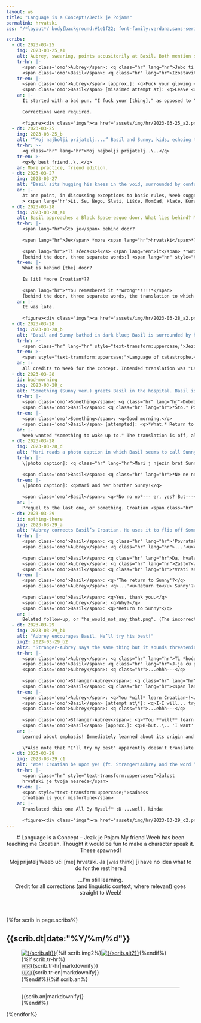 ```yaml
---
layout: ws
title: "Language is a Concept!/Jezik je Pojam!"
permalink: hrvatski
css: "/*layout*/ body{background:#1e1f22; font-family:verdana,sans-serif; line-height:1.65; color:#e0e1e5; text-align:center;} footer{font-size:.75em;} .hr{font-style:italic;} .hr em{font-weight:bold;} .hr span[lang=en],.hr em[lang=en]{font-style:normal; font-weight:normal;} .hr em strong{text-transform:uppercase;} header{margin:0 auto;} h1{font-size:2em; line-height:1.25; padding:.5em 0;} article{background:#313338; border-radius:.25em; max-width:850px; margin:1em auto; padding:1em;} h2{font-weight:normal; color:#82858f; font-size:.85em;} .imgs{margin:1em 0;} .imgs a:hover,.imgs a:focus,.imgs a:active{opacity:.5;} article p{text-align:left;} .tr{overflow:auto; padding:0 1em .5em;} .imgs img{border-radius:5px;} .tr div{width:50%; float:left;} .tr-hr{padding-right:.5em;} .tr-en{padding-left:.5em;} .flag{display:block; margin-bottom:-1em;} .an{padding:.75em 1em 0;} /*decoration*/ article p a{background:#4e5058; padding:0 .25em; text-decoration:none; border-radius:.25em; margin:0 -.1em;} article p a:hover,article p a:focus,article p a:active{color:#fff; background:#5865f2;} article u{text-decoration-thickness:.125em; text-decoration-color:#888a8e;} article s{color:#82858f} /*tiny*/ @media only screen and (max-width:550px){.tr{padding:0 0 .5em;} .an{padding:.75em 0 0; margin-bottom:-1em;} .tr div{width:100%; padding:0;}}"

scribs:
  - dt: 2023-03-25
    img: 2023-03-25_a1
    alt: Aubrey, swearing, points accusitorily at Basil. Both mention some form of “sun,” which confuses Kel (who stands alongside a blank-faced Sunny). An artist’s note mentions, to translate, I “used google translate & ran it thru search results. probably off, oprostite(?)… isprike??”
    tr-hr: |-
      <span class='omo'>Aubrey</span>: <q class="hr" lang="hr">Jebo ti <u>sunce</u> žarko!</q>  
      <span class='omo'>Basil</span>: <q class="hr" lang="hr">Izostaviti <u>Sunny</u> iz ovoga..\..</q>
    tr-en: |-
      <span class='omo'>Aubrey</span> [approx.]: <q>Fuck your glowing <u>sun</u>!</q>  
      <span class='omo'>Basil</span> [misaimed attempt at]: <q>Leave <u>Sunny</u> out of this..\..</q>
    an: |-
      It started with a bad pun. "I fuck your [thing]," as opposed to "fuck *you*," is [a common insult](https://piped.video/watch?v=JpRqxbtAnHw&t=74) in Croatian; it's akin to saying "fuck the sun whose glow you bask in." Yeah, I know, I know, using a foreign language for the express purpose of swearing; the "sun" pun was too good (awful?) to pass up.
      
      Corrections were required.
      
      <figure><div class="imgs"><a href="assets/img/hr/2023-03-25_a2.png"><img src="assets/img/hr/2023-03-25_a2.png" alt="A+ for Aubrey, who corrects B-grade Basil (details below). He apologizes; “Oprosti, oprosti…”"></a></div><figcaption><p>Aubrey was given an “A+”; normally the verb <span class="hr" lang="hr">jeb-</span> (fuck) would be subject to grammatical gender (in this case <span class="hr" lang="hr">“jeb<b>a</b>o,”</span> indicating a feminine speaker) but apparently actual native authentic swear-users would ignore that anyway. Wild.</p><p>Basil, on the other hand, got a “B”-grade. 1)&nbsp;<span class="hr" lang="hr">Izostaviti</span> = “omit,” ≠ “leave out;” 2)&nbsp;“into this” = “<span class="hr" lang="hr">u ovo</span>”; and 3)&nbsp;“Sunny” needs a “<span class="hr" lang="hr">-ja</span>” for grammar reasons I have yet to fully grasp. Thus, corrected sentence: <q class="hr" lang="hr">Ne miješaj Sunnyja u ovo.</q> (Basil got a B anyway, though, because if <span class="hr" lang="hr">izostaviti</span> <em>had</em> been right, the resulting <q class="hr" lang="hr">Izostavi Sunnyja iz ovoga</q> would’ve been much closer!)</p><p>Finally, turns out both apology words were relevant, but in different contexts. <span class="hr" lang="hr">Oprosti</span> = “forgive me,” which is used more casually than its English analogue.</p></figcaption></figure>
  - dt: 2023-03-25
    img: 2023-03-25_b
    alt: "“Moj najbolji prijatelj....” Basil and Sunny, kids, echoing their poses in the “Basil tagged you” picture: Basil rests his head on Sunny’s, his arms wrapped around Sunny’s neck. (Sunny looks vaguely uncomfortable.)"
    tr-hr: >-
      <q class="hr" lang="hr">Moj najbolji prijatelj..\..</q>
    tr-en: >-
      <q>My best friend..\..</q>
    an: More practice, friend edition.
  - dt: 2023-03-27
    img: 2023-03-27
    alt: "Basil sits hugging his knees in the void, surrounded by confusing words."
    an: |-
      At one point, in discussing exceptions to basic rules, Weeb suggested (to paraphrase) "Pull a Sunny! Acknowledge existence of [weirdness], then *damn the word to ~~hell~~ Black Space*." Thus, <span lang='hr'>hrvatski</span>!Basil's special hell, consisting entirely of words that (as of writing, March&nbsp;30) I have mostly *no goddamn clue* how to translate:
      > <span lang='hr'>Li, Se, Nego, Slati, Lišće, Momčad, Hlače, Kurac, Naime, Htjeti, Zbog, Koji, Granje, Dvoje, Petorica, Vidjevši, Bih, Svoj, Radi, Moći, A, Si, Niočemu, Zar, Nemoj</span>
  - dt: 2023-03-28
    img: 2023-03-28_a1
    alt: Basil approaches a Black Space-esque door. What lies behind? More Croatian?! Oh, god, he remembered it wrong!!!!
    tr-hr: |-
      <span lang="hr">Što je</span> behind door?
      
      <span lang="hr">Je</span> *more <span lang="hr">hrvatski</span>*??
      
      <span lang="hr">*Ti sćeca<s>š</s> <span lang="en">it</span> **wrong**!!!!*</span>  
      [behind the door, three separate words:] <span lang="hr" style="text-transform:uppercase;">Ni. O. Čemu.</span>
    tr-en: |-
      What is behind [the] door?
      
      Is [it] *more Croatian*??
      
      <span lang="hr">*You remembered it **wrong**!!!!*</span>  
      [behind the door, three separate words, the translation to which I still do not know:] <span lang="hr" style="text-transform:uppercase;">**Ni. O. Čemu.**</span>
    an: |-
      It was late.
      
      <figure><div class="imgs"><a href="assets/img/hr/2023-03-28_a2.png"><img src="assets/img/hr/2023-03-28_a2.png" alt="In which Basil runs away while Stranger-but-Aubrey demands he learn Croatian."></a></div><figcaption><p><span class="omo">Stranger-Aubrey</span>: <q lang="hr" class="hr">Ti <em lang="en">will</em> učiti hrvatski!</q> = <q>You <em>will</em> learn Croatian!</q><br><span class="omo">Basil</span>: <q><em>No!!!</em></q> / <span class="omo">Stranger-Aubrey</span>: <em><q class="hr" lang="hr">Ne???</q></em> (=<q>no</q>) / <span class="omo">Basil</span>: <q class="hr" lang="hr">N-<em>ne!!!</em></q><br><span class="omo">Stranger-Aubrey</span>: <q class="hr" lang="hr">Što nije <em lang="en">clicking</em>??!!!</q> = <q>What isn’t <em>clicking</em>??!!!</q></p></figcaption></figure>
  - dt: 2023-03-28
    img: 2023-03-28_b
    alt: "Basil and Sunny bathed in dark blue; Basil is surrounded by his Something, which also happens to be all the confusing words from earlier. He mutters “Ni o čemu” repeatedly. Caption below:"
    tr-hr: >-
      <span class="hr" lang="hr" style="text-transform:uppercase;">Jezik katastrofe.</span>
    tr-en: >-
      <span style="text-transform:uppercase;">Language of catastrophe.</span>
    an: |-
      All credits to Weeb for the concept. Intended translation was "Language [Catastrophe](https://piped.garudalinux.org/watch?v=WB5XqJJHzC8)" but it accidentally turned into "Language *of* Catastrophe," which is IMO funnier.
  - dt: 2023-03-28
    id: bad-morning
    img: 2023-03-28_c
    alt: "Something (Sunny ver.) greets Basil in the hospital. Basil is displeased."
    tr-hr: |-
      <span class='omo'>Something</span>: <q class="hr" lang="hr">Dobro jutro.</q>  
      <span class='omo'>Basil</span>: <q class="hr" lang="hr">*Što.* Povratak Sunnyu..\..</q>
    tr-en: |-
      <span class='omo'>Something</span>: <q>Good morning.</q>  
      <span class='omo'>Basil</span> [attempted]: <q>*What.* Return to Sunny..\..</q>
    an: |-
      Weeb wanted "something to wake up to." The translation is off, alas..\..
  - dt: 2023-03-28
    img: 2023-03-28_d
    alt: "Mari reads a photo caption in which Basil seems to call Sunny a “brat.” Basil is flustered."
    tr-hr: |-
      \[photo caption]: <q class="hr" lang="hr">Mari j njezin brat Sunny!</q>
      
      <span class='omo'>Basil</span>: <q class="hr" lang="hr">*Ne ne ne*--- <span lang="en">er</span>, da? <span lang="en">But</span>---</q>
    tr-en: |-
      \[photo caption]: <q>Mari and her brother Sunny!</q>
      
      <span class='omo'>Basil</span>: <q>*No no no*--- er, yes? But---</q>
    an: |-
      Prequel to the last one, or something. Croatian <span class="hr" lang="hr">brat</span> is actually pronounced similarly to English "brother," with the <i>a</i> in <span class="hr" lang="hr">brat</span> sounding like "<u>a</u>bout," but you wouldn't get that from writing alone.
  - dt: 2023-03-29
    id: nothing-there
    img: 2023-03-29_a
    alt: "Aubrey corrects Basil’s Croatian. He uses it to flip off Something. There’s nothing there."
    tr-hr: |-
      <span class='omo'>Basil</span>: <q class="hr" lang="hr">'Povratak Sunnyu'?</q>  
      <span class='omo'>Aubrey</span>: <q class="hr" lang="hr">...'<u>Vrati se</u> Sunnyu'?</q>
      
      <span class='omo'>Basil</span>: <q class="hr" lang="hr">Da, hvala ti.</q>  
      <span class='omo'>Aubrey</span>: <q class="hr" lang="hr">Zašto?</q>  
      <span class='omo'>Basil</span>: <q class="hr" lang="hr">*Vrati se Sunnyu*</q>
    tr-en: |-
      <span class='omo'>Basil</span>: <q>'The return to Sunny'?</q>  
      <span class='omo'>Aubrey</span>: <q>...'<u>Return to</u> Sunny'?</q>
      
      <span class='omo'>Basil</span>: <q>Yes, thank you.</q>  
      <span class='omo'>Aubrey</span>: <q>Why?</q>  
      <span class='omo'>Basil</span>: <q>*Return to Sunny*</q>
    an: |-
      Belated follow-up, or "he_would_not_say_that.png". (The incorrect version uses "return" as a noun, e.g. "the return [recurrence] of the errors;" correction uses "return" as a verb, e.g. "return [go back] to the source.")
  - dt: 2023-03-29
    img: 2023-03-29_b1
    alt: "Aubrey encourages Basil. He’ll try his best!"
    img2: 2023-03-29_b2
    alt2: "Stranger-Aubrey says the same thing but it sounds threatening. He’s struggling…."
    tr-hr: |-
      <span class='omo'>Aubrey</span>: <q class="hr" lang="hr">Ti *hoćes* učiti hrvatski~!</q>  
      <span class='omo'>Basil</span>: <q class="hr" lang="hr">J-ja ću pokušavam... moj najbolji!!</q>  
      <span class='omo'>Aubrey</span>: <q class="hr">...ehhh---</q>
      
      <span class='omo'>Stranger-Aubrey</span>: <q class="hr" lang="hr">*Ti **hoćes** učiti hrvatki*</q>  
      <span class='omo'>Basil</span>: <q class="hr" lang="hr"><span lang="en">B-but..\..</span> hoćes ≠ želim... ž-željeti... ja ne znam..\..</q>
    tr-en: |-
      <span class='omo'>Aubrey</span>: <q>You *will* learn Croatian~!</q>  
      <span class='omo'>Basil</span> [attempt at\*]: <q>I-I will... try my best!!</q>  
      <span class='omo'>Aubrey</span>: <q class="hr">...ehhh---</q>
      
      <span class='omo'>Stranger-Aubrey</span>: <q>*You **will** learn Croatian*</q>  
      <span class='omo'>Basil</span> [approx.]: <q>B-but..\.. 'I want' ≠ 'I wish'... 't-to wish'... I don't know..\..</q>
    an: |-
      Learned about emphasis! Immediately learned about its origin and a very weird use case. ("<span lang="hr" class="hr">Htjeti</span>" is very much one of the Cursed Words.) Who knew the simple act of desiring (to do, optionally) could be so fraught...!
      
      \*Also note that "I'll try my best" apparently doesn't translate as a phrase, for lack of the concept of 'doing one's best.' An alternate approximation is "Ja ću dati sve od sebe," literally "I will give everything from myself."
  - dt: 2023-03-29
    img: 2023-03-29_c1
    alt: "Woe! Croatian be upon ye! (ft. Stranger!Aubrey and the word “htjeti”)"
    tr-hr: |-
      <span class="hr" style="text-transform:uppercase;">žalost  
      hrvatski je tvoja nesreća</span>
    tr-en: |-
      <span style="text-transform:uppercase;">sadness  
      croatian is your misfortune</span>
    an: |-
      Translated this one All By Myself™ :D ...well, kinda:
      
      <figure><div class="imgs"><a href="assets/img/hr/2023-03-29_c2.png"><img src="assets/img/hr/2023-03-29_c2.png" alt="In which Basil runs away while Stranger-but-Aubrey demands he learn Croatian."></a></div><figcaption><p>I tend to circle around the canvas when sketching, which is a perfectly reasonable order in which to do/write things. Essentially: started with <a href="https://knowyourmeme.com/memes/woe-plague-be-upon-ye">the original meme</a>’s words (“Woe! Croatian be upon ye!”) → changed the grammar & exact word meanings (mostly because “be upon ye” <a href="https://idioms.thefreedictionary.com/be+upon">wtf even</a>) → “sad! Croatian is your problem” → shoved the words I didn’t know into an auto-translator and general search → duct-taped it all together → <em>Meme-age Complete</em>.</p></figcaption></figure>
---
```

<header markdown="1">
# <span>Language is a Concept</span> – <span class="hr" lang="hr">Jezik je Pojam</span>
<span>My friend Weeb has been teaching me Croatian.</span> <span>Thought it would be fun to make a character speak it.</span> <span>These spawned!</span>

<p class="hr" lang="hr"><span>Moj prijatelj Weeb uči [me] hrvatski.</span> <span>Ja <span lang="en">[was think] [i have no idea what to do for the rest here.]</span></span></p>

...I'm still learning.  
Credit for all corrections (and linguistic context, where relevant) goes straight to Weeb!
</header>
<main><!--unsure if I should have separate sections for separate months or just make different pages, ig it depends on how many of these spawn... for now it all goes on one page tho.-->{%for scrib in page.scribs%}<article{%if scrib.id%} id="{{scrib.id}}"{%endif%}><h2>{{scrib.dt|date:"%Y/%m/%d"}}</h2><figure><div class="imgs"><a href="{%include url.html%}/assets/img/hr/{{scrib.img}}.png"><img src="{%include url.html%}/assets/img/hr/{{scrib.img}}.png" alt="{{scrib.alt}}"></a>{%if scrib.img2%}<a href="{%include url.html%}/assets/img/hr/{{scrib.img2}}.png"><img src="{%include url.html%}/assets/img/hr/{{scrib.img2}}.png" alt="{{scrib.alt2}}"></a>{%endif%}</div><figcaption>{%if scrib.tr-hr%}<div class="tr"><div class="tr-hr"><span class="flag">🇭🇷</span>{{scrib.tr-hr|markdownify}}</div><div class="tr-en"><span class="flag">🇺🇸</span>{{scrib.tr-en|markdownify}}</div></div>{%endif%}{%if scrib.an%}<hr><div class="an">{{scrib.an|markdownify}}</div>{%endif%}</figcaption></figure></article>{%endfor%}</main>